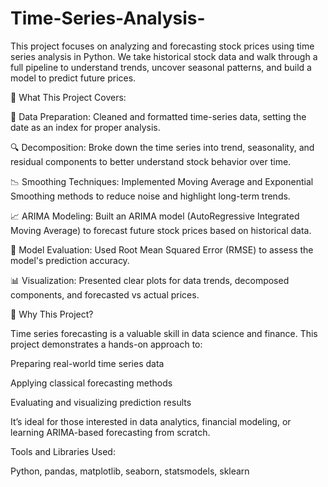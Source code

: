 # Time-Series-Analysis-
This project focuses on analyzing and forecasting stock prices using time series analysis in Python. We take historical stock data and walk through a full pipeline to understand trends, uncover seasonal patterns, and build a model to predict future prices.

🚀 What This Project Covers:

📅 Data Preparation: Cleaned and formatted time-series data, setting the date as an index for proper analysis.

🔍 Decomposition: Broke down the time series into trend, seasonality, and residual components to better understand stock behavior over time.

📉 Smoothing Techniques: Implemented Moving Average and Exponential Smoothing methods to reduce noise and highlight long-term trends.

📈 ARIMA Modeling: Built an ARIMA model (AutoRegressive Integrated Moving Average) to forecast future stock prices based on historical data.

📏 Model Evaluation: Used Root Mean Squared Error (RMSE) to assess the model's prediction accuracy.

📊 Visualization: Presented clear plots for data trends, decomposed components, and forecasted vs actual prices.

🎯 Why This Project?

Time series forecasting is a valuable skill in data science and finance. This project demonstrates a hands-on approach to:

Preparing real-world time series data

Applying classical forecasting methods

Evaluating and visualizing prediction results

It’s ideal for those interested in data analytics, financial modeling, or learning ARIMA-based forecasting from scratch.


Tools and Libraries Used:

Python, pandas, matplotlib, seaborn, statsmodels, sklearn


